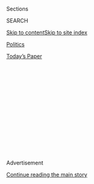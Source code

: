 <div id="app">

<div>

<div>

<div>

<div class="NYTAppHideMasthead css-1q2w90k e1suatyy0">

<div class="section css-ui9rw0 e1suatyy2">

<div class="css-eph4ug er09x8g0">

<div class="css-6n7j50">

</div>

<span class="css-1dv1kvn">Sections</span>

<div class="css-10488qs">

<span class="css-1dv1kvn">SEARCH</span>

</div>

[Skip to content](#site-content)[Skip to site
index](#site-index)

</div>

<div id="masthead-section-label" class="css-1wr3we4 eaxe0e00">

[Politics](https://www.nytimes.com/section/politics)

</div>

<div class="css-10698na e1huz5gh0">

</div>

</div>

<div id="masthead-bar-one" class="section hasLinks css-15hmgas e1csuq9d3">

<div class="css-uqyvli e1csuq9d0">

</div>

<div class="css-1uqjmks e1csuq9d1">

</div>

<div class="css-9e9ivx">

[](https://myaccount.nytimes.com/auth/login?response_type=cookie&client_id=vi)

</div>

<div class="css-1bvtpon e1csuq9d2">

[Today’s
Paper](https://www.nytimes.com/section/todayspaper)

</div>

</div>

</div>

</div>

<div data-aria-hidden="false">

<div id="site-content" data-role="main">

<div>

<div class="css-1aor85t" style="opacity:0.000000001;z-index:-1;visibility:hidden">

<div class="css-1hqnpie">

<div class="css-epjblv">

<span class="css-17xtcya">[Politics](/section/politics)</span><span class="css-x15j1o">|</span><span class="css-fwqvlz">Trump
Speaks With Taiwan’s Leader, an Affront to
China</span>

</div>

<div class="css-k008qs">

<div class="css-1iwv8en">

<span class="css-18z7m18"></span>

<div>

</div>

</div>

<span class="css-1n6z4y">https://nyti.ms/2gwshOM</span>

<div class="css-1705lsu">

<div class="css-4xjgmj">

<div class="css-4skfbu" data-role="toolbar" data-aria-label="Social Media Share buttons, Save button, and Comments Panel with current comment count" data-testid="share-tools">

  - 
  - 
  - 
  - 
    
    <div class="css-6n7j50">
    
    </div>

  - 
  - 

</div>

</div>

</div>

</div>

</div>

</div>

<div class="css-13pd83m">

</div>

<div id="top-wrapper" class="css-1sy8kpn">

<div id="top-slug" class="css-l9onyx">

Advertisement

</div>

[Continue reading the main
story](#after-top)

<div class="ad top-wrapper" style="text-align:center;height:100%;display:block;min-height:250px">

<div id="top" class="place-ad" data-position="top" data-size-key="top">

</div>

</div>

<div id="after-top">

</div>

</div>

<div id="sponsor-wrapper" class="css-1hyfx7x">

<div id="sponsor-slug" class="css-19vbshk">

Supported by

</div>

[Continue reading the main
story](#after-sponsor)

<div id="sponsor" class="ad sponsor-wrapper" style="text-align:center;height:100%;display:block">

</div>

<div id="after-sponsor">

</div>

</div>

<div class="css-1vkm6nb ehdk2mb0">

# Trump Speaks With Taiwan’s Leader, an Affront to China

</div>

<div class="css-79elbk" data-testid="photoviewer-wrapper">

<div class="css-z3e15g" data-testid="photoviewer-wrapper-hidden">

</div>

<div class="css-1a48zt4 ehw59r15" data-testid="photoviewer-children">

![<span class="css-16f3y1r e13ogyst0" data-aria-hidden="true">President-elect
Donald J. Trump at the Carrier plant in Indianapolis on
Thursday.</span><span class="css-cnj6d5 e1z0qqy90" itemprop="copyrightHolder"><span class="css-1ly73wi e1tej78p0">Credit...</span><span><span>Doug
Mills/The New York
Times</span></span></span>](https://static01.nyt.com/images/2016/12/03/us/03trump/03trump-articleLarge.jpg?quality=75&auto=webp&disable=upscale)

</div>

</div>

<div class="css-xt80pu e12qa4dv0">

<div class="css-18e8msd">

<div class="css-vp77d3 epjyd6m0">

<div class="css-1baulvz">

By [<span class="css-1baulvz" itemprop="name">Mark
Landler</span>](http://www.nytimes.com/by/mark-landler) and
[<span class="css-1baulvz last-byline" itemprop="name">David E.
Sanger</span>](http://www.nytimes.com/by/david-e-sanger)

</div>

</div>

  - Dec. 2,
    2016

  - 
    
    <div class="css-4xjgmj">
    
    <div class="css-d8bdto" data-role="toolbar" data-aria-label="Social Media Share buttons, Save button, and Comments Panel with current comment count" data-testid="share-tools">
    
      - 
      - 
      - 
      - 
        
        <div class="css-6n7j50">
        
        </div>
    
      - 
      - 
    
    </div>
    
    </div>

</div>

<div class="css-tk9fsr">

[阅读简体中文版](http://cn.nytimes.com/usa/20161203/trump-speaks-with-taiwans-leader-a-possible-affront-to-china/ "Read in Simplified Chinese")

</div>

</div>

<div class="section meteredContent css-1r7ky0e" name="articleBody" itemprop="articleBody">

<div class="css-1fanzo5 StoryBodyCompanionColumn">

<div class="css-53u6y8">

WASHINGTON — President-elect Donald J. Trump spoke by telephone with
Taiwan’s president on Friday, a striking break with nearly four decades
of diplomatic practice that could precipitate a major rift with China
even before Mr. Trump takes office.

Mr. Trump’s office said he had spoken with the Taiwanese president, Tsai
Ing-wen, “who offered her congratulations.” He is believed to be the
first president or president-elect who has spoken to a Taiwanese leader
since at least 1979, when the United States severed diplomatic ties with
Taiwan as part of its recognition of the People’s Republic of China.

In the statement, Mr. Trump’s office said the two leaders had noted “the
close economic, political, and security ties” between Taiwan and the
United States. Mr. Trump, it said, “also congratulated President Tsai on
becoming President of Taiwan earlier this year.”

Mr. Trump’s motives in taking the call, which lasted more than 10
minutes, were not clear. In a Twitter message late Friday, [he
said](https://twitter.com/realDonaldTrump/status/804848711599882240) Ms.
Tsai “CALLED ME.”

</div>

</div>

<div class="css-1fanzo5 StoryBodyCompanionColumn">

<div class="css-53u6y8">

But diplomats with ties to Taiwan said it was highly unlikely that the
Taiwanese leader would have made the call without arranging it in
advance. Ms. Tsai’s office
[confirmed](http://www.president.gov.tw/Default.aspx?tabid=131&itemid=38402&rmid=514)
that it had taken place, saying the two had discussed promoting economic
development and “strengthening defense.” Taiwan’s Central News Agency
hailed the call as “historic.”

On Saturday, China’s foreign minister, Wang Yi, in his government’s
first official reaction, played down the call.

Stressing the good relationship between the United States and China, he
said, “I also believe this will not change the One China policy upheld
by the American government for many years.”

Mr. Wang, speaking to reporters in Beijing, characterized the call as
initiated by the Taiwanese government. “We believe it’s a petty action
by the Taiwan side.”

The president-elect has shown little heed for the nuances of
international diplomacy, holding a series of unscripted phone calls to
foreign leaders that have [roiled sensitive
relationships](http://www.nytimes.com/interactive/2016/12/02/world/trump-calls-to-world-leaders.html)
with Britain, India and Pakistan. On Thursday, the White House urged Mr.
Trump to use experts from the State Department to prepare him for these
exchanges.

</div>

</div>

<div class="css-1fanzo5 StoryBodyCompanionColumn">

<div class="css-53u6y8">

The White House was not told about Mr. Trump’s call until after it
happened, according to a senior administration official. But afterward,
the Chinese government contacted the White House to discuss the
matter.

<div class="css-79elbk" data-testid="photoviewer-wrapper">

<div class="css-z3e15g" data-testid="photoviewer-wrapper-hidden">

</div>

<div class="css-1a48zt4 ehw59r15" data-testid="photoviewer-children">

<div class="css-zgakxe erfvjey0">

<span class="css-1ly73wi e1tej78p0">Image</span>

<div class="css-zjzyr8">

<div data-testid="lazyimage-container" style="height:380.22222222222223px">

</div>

</div>

</div>

<span class="css-16f3y1r e13ogyst0" data-aria-hidden="true">President
Tsai Ing-wen of
Taiwan.</span><span class="css-cnj6d5 e1z0qqy90" itemprop="copyrightHolder"><span class="css-1ly73wi e1tej78p0">Credit...</span><span>Ritchie
B. Tongo/European Pressphoto Agency</span></span>

</div>

</div>

The longer-term fallout from the Trump-Tsai conversation could be
significant, the administration official said, noting that the Chinese
government issued a bitter protest after the United States sold weapons
to Taiwan as part of a well-established arms agreement grudgingly
accepted by Beijing.

Mr. Trump’s call with President Tsai is a bigger provocation. Beijing
views Taiwan as a breakaway province and has adamantly opposed the
attempts of any country to carry on official relations with it.

On Nov. 14, Mr. Trump spoke with Xi Jinping, China’s president, and [a
statement from the transition team
said](https://www.nytimes.com/2016/11/14/us/politics/donald-trump-transition.html)
the two men had a “clear sense of mutual respect.”

Initial reaction from China about Friday’s telephone call was surprise
verging on disbelief. “This is a big event, the first challenge the
president-elect has made to China,” said Shi Yinhong, professor of
international relations at Renmin University in Beijing. “This must be
bad news for the Chinese leadership.”

Official state-run media have portrayed Mr. Trump in a positive light,
casting him as a businessman China could get along with. He was favored
among Chinese commentators during the election over Hillary Clinton, who
was perceived as being too hard on China.

</div>

</div>

<div class="css-1fanzo5 StoryBodyCompanionColumn">

<div class="css-53u6y8">

Mr. Trump’s exchange touched “the most sensitive spot” for China’s
foreign policy, Mr. Shi said. The government, he said, would most likely
interpret it as encouraging Ms. Tsai, the leader of the party that
favors independence from the mainland, to continue to resist pressure
from Beijing.

Among diplomats in the United States, there was similar shock. “This is
a change of historic proportions,” said Evan S. Medeiros, a former
senior director of Asian affairs in the Obama administration. “The real
question is, what are the Chinese going to do?”

In a second Twitter message about the call Friday night, [Mr. Trump
said](https://twitter.com/realDonaldTrump/status/804863098138005504),
“Interesting how the U.S. sells Taiwan billions of dollars of military
equipment but I should not accept a congratulatory call.”

Ties between the United States and Taiwan are currently managed through
quasi-official institutions. The American Institute in Taiwan issues
visas and provides other basic consular services, and Taiwan has an
equivalent institution with offices in several cities in the United
States.

These arrangements are the outgrowth of the One China policy that has
governed relations between the United States and China since President
Richard M. Nixon’s historic meeting with Mao Zedong in Beijing in 1972.
In 1978, President Jimmy Carter formally recognized Beijing as the sole
government of China, abrogating its ties with Taipei a year later.

The call also raised questions of conflicts of interest.

Newspapers in [Taiwan reported last
month](http://www.taiwannews.com.tw/en/news/3031091)that a Trump
Organization representative had visited the country, expressing interest
in perhaps developing a hotel project adjacent to Taiwan Taoyuan
International Airport, which is undergoing a major expansion. The mayor
of Taoyuan, Cheng Wen-tsan, was quoted as confirming that visit.

A spokeswoman for the Trump Organization, Amanda Miller, said that the
company had “no plans for expansion into Taiwan,” and that there had
been no “authorized visits” to the country to push a Trump development
project. But Ms. Miller did not dispute that Anne-Marie Donoghue, a
sales manager overseeing Asia for Trump Hotels, had visited Taiwan in
October, a trip that Ms. Donoghue [recorded on her Facebook
page](https://www.documentcloud.org/documents/3230995-10-Anne-Marie-Donoghue-Trump.html).

</div>

</div>

<div class="css-1fanzo5 StoryBodyCompanionColumn">

<div class="css-53u6y8">

Ms. Donoghue did not respond to requests for comment.

Mr. Trump’s call with the Taiwanese president came just as President
Obama delivered a more subtle, but also aggressive, rebuff of China: He
[blocked, by executive
order](http://www.nytimes.com/2016/12/02/business/dealbook/china-aixtron-obama-cfius.html),
an effort by Chinese investors to buy a semiconductor production firm
called Aixtron.

Mr. Obama took the action on national security grounds, after an
intelligence review concluded that the technology could be used for
“military applications” and help provide an “overall technical body of
knowledge and experience” to the Chinese.

The decision is likely to accelerate tension with Beijing, as Chinese
authorities make it extraordinarily difficult for American technology
companies, including Google and Facebook, to gain access to the Chinese
market, and Washington seeks to slow China’s acquisition of critical
technology.

Mr. Trump has made little effort to avoid antagonizing China. He [has
characterized](https://twitter.com/realdonaldtrump/status/265895292191248385?lang=en)
climate change as a “Chinese hoax,” designed to undermine the American
economy. He has said China’s manipulation of its currency deepened a
trade deficit with the United States. And he has threatened to impose a
45 percent tariff on Chinese goods, a proposal that critics said would
set off a trade war.

By happenstance, just hours before Mr. Trump’s conversation with Ms.
Tsai, Henry A. Kissinger, the former secretary of state who designed the
“One China” policy, was in Beijing meeting with Mr. Xi. It was unclear
if Mr. Kissinger, 93, was carrying any message from Mr. Trump, with whom
he met again recently in his role as the Republican Party’s foreign
policy sage.

“The presidential election has taken place in the United States and we
are now in the key moment. We, on the Chinese side, are watching the
situation very closely. Now it is in the transition period,” Mr. Xi told
Mr. Kissinger in front of reporters.

</div>

</div>

<div class="css-1fanzo5 StoryBodyCompanionColumn">

<div class="css-53u6y8">

A small, hard-line faction of Republicans has periodically urged a more
confrontational approach to Beijing, and many of President George W.
Bush’s advisers were pressing such an approach in the first months of
his presidency in 2001. But the attacks of Sept. 11 defused that move,
and Iraq became the No. 1 enemy. After that, Mr. Bush needed China — for
North Korea diplomacy, counterterrorism and as an economic partner — and
any movement toward confrontation was quashed.

For his part, Mr. Trump has shown little concern about ruffling feathers
in his exchanges with leaders. He also spoke on Friday with the
Philippine president, Rodrigo Duterte, who has called Mr. Obama a “son
of a whore” and been accused of ordering the extrajudicial killings of
thousands of suspected drug dealers. On Saturday, Mr. Duterte said that
Mr. Trump had [wished him well in his antidrug
campaign](https://www.nytimes.com/2016/12/03/world/asia/philippines-rodrigo-duterte-donald-trump.html),
though his account could not immediately be verified.

This week, Mr. Trump appeared to accept an invitation from Prime
Minister Nawaz Sharif to visit Pakistan, a country that Mr. Obama has
steered clear of, largely over tensions between Washington and Islamabad
over counterterrorism policy and nuclear proliferation.

Lawmakers expressed alarm at the implications of Mr. Trump’s
freewheeling approach.“[What has happened in the last 48 hours is not a
shift](https://twitter.com/ChrisMurphyCT/status/804809228401672192).
These are major pivots in foreign policy w/out any plan. That’s how wars
start,” Senator Christopher S. Murphy, Democrat of Connecticut, wrote on
Twitter. “[It’s probably time we get a Secretary of State nominee on
board](https://twitter.com/ChrisMurphyCT/status/804811098205650944).
Preferably w experience. Like, really really soon.”

</div>

</div>

</div>

<div>

</div>

<div>

</div>

<div>

</div>

<div>

<div id="bottom-wrapper" class="css-1ede5it">

<div id="bottom-slug" class="css-l9onyx">

Advertisement

</div>

[Continue reading the main
story](#after-bottom)

<div id="bottom" class="ad bottom-wrapper" style="text-align:center;height:100%;display:block;min-height:90px">

</div>

<div id="after-bottom">

</div>

</div>

</div>

</div>

</div>

## Site Index

<div>

</div>

## Site Information Navigation

  - [© <span>2020</span> <span>The New York Times
    Company</span>](https://help.nytimes.com/hc/en-us/articles/115014792127-Copyright-notice)

<!-- end list -->

  - [NYTCo](https://www.nytco.com/)
  - [Contact
    Us](https://help.nytimes.com/hc/en-us/articles/115015385887-Contact-Us)
  - [Work with us](https://www.nytco.com/careers/)
  - [Advertise](https://nytmediakit.com/)
  - [T Brand Studio](http://www.tbrandstudio.com/)
  - [Your Ad
    Choices](https://www.nytimes.com/privacy/cookie-policy#how-do-i-manage-trackers)
  - [Privacy](https://www.nytimes.com/privacy)
  - [Terms of
    Service](https://help.nytimes.com/hc/en-us/articles/115014893428-Terms-of-service)
  - [Terms of
    Sale](https://help.nytimes.com/hc/en-us/articles/115014893968-Terms-of-sale)
  - [Site
    Map](https://spiderbites.nytimes.com)
  - [Help](https://help.nytimes.com/hc/en-us)
  - [Subscriptions](https://www.nytimes.com/subscription?campaignId=37WXW)

</div>

</div>

</div>

</div>
